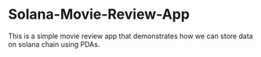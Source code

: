# Solana-Movie-Review-App
This is a simple movie review app that demonstrates how we can store data on solana chain using PDAs.
